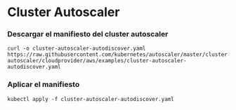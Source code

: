 # Cluster Autoscaler

### Descargar el manifiesto del cluster autoscaler

```
curl -o cluster-autoscaler-autodiscover.yaml https://raw.githubusercontent.com/kubernetes/autoscaler/master/cluster-autoscaler/cloudprovider/aws/examples/cluster-autoscaler-autodiscover.yaml
```

### Aplicar el manifiesto

```
kubectl apply -f cluster-autoscaler-autodiscover.yaml
```
